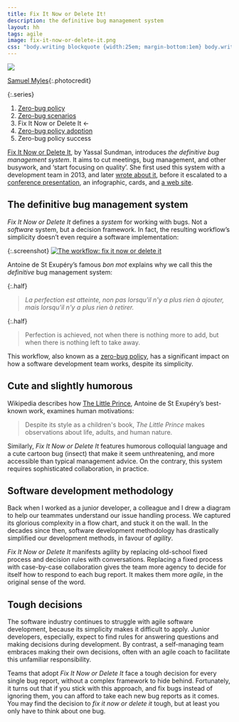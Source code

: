 ```yaml
---
title: Fix It Now or Delete It!
description: the definitive bug management system
layout: hh
tags: agile
image: fix-it-now-or-delete-it.png
css: "body.writing blockquote {width:25em; margin-bottom:1em} body.writing blockquote.half {width:17em; float:left} body.writing p {clear:left}"
---
```


![](bug-ladybird.jpg)

[Samuel Myles](https://unsplash.com/photos/CdX0FV_hIVA){:.photocredit}

{:.series}
1. [Zero-bug policy](zero-bug-policy)
2. [Zero-bug scenarios](zero-bug-scenarios)
3. Fix It Now or Delete It ←
4. [Zero-bug policy adoption](zero-bug-policy-adoption)
5. Zero-bug policy success

[Fix It Now or Delete It](https://www.fixitnowordeleteit.com), by Yassal Sundman,
introduces _the definitive bug management system_.
It aims to cut meetings, bug management, and other busywork, and ‘start focusing on quality’.
She first used this system with a development team in 2013, and later
[wrote about it](https://blog.crisp.se/2018/02/05/yassalsundman/stop-managing-bugs-start-focusing-on-quality),
before it escalated to a [conference presentation](https://youtu.be/PRXs_mlzDhI),
an infographic, cards, and [a web site](https://www.fixitnowordeleteit.com).

## The definitive bug management system

_Fix It Now or Delete It_ defines a _system_ for working with bugs.
Not a _software_ system, but a decision framework.
In fact, the resulting workflow’s simplicity doesn’t even require a software implementation:

{:.screenshot}
[![The workflow: fix it now or delete it](fix-it-now-or-delete-it.png)](https://www.fixitnowordeleteit.com)

Antoine de St Exupéry’s famous _bon mot_ explains why we call this the _definitive_ bug management system:

{:.half}
> _La perfection est atteinte, non pas lorsqu'il n'y a plus rien à ajouter, mais lorsqu'il n'y a plus rien à retirer._

{:.half}
> Perfection is achieved, not when there is nothing more to add, but when there is nothing left to take away.

This workflow, also known as a [zero-bug policy](zero-bug-policy), 
has a significant impact on how a software development team works, despite its simplicity.

## Cute and slightly humorous

Wikipedia describes how [The Little Prince](https://en.wikipedia.org/wiki/The_Little_Prince),
Antoine de St Exupéry’s best-known work, examines human motivations:

> Despite its style as a children's book, _The Little Prince_ makes observations about life, adults, and human nature.

Similarly, _Fix It Now or Delete It_ features humorous colloquial language and a cute cartoon bug (insect)
that make it seem unthreatening, and more accessible than typical management advice.
On the contrary, this system requires sophisticated collaboration, in practice.

## Software development methodology

Back when I worked as a junior developer, 
a colleague and I drew a diagram to help our teammates understand our issue handling process.
We captured its glorious complexity in a flow chart, and stuck it on the wall.
In the decades since then, software development methodology has drastically simplified our development methods,
in favour of _agility_.

_Fix It Now or Delete It_ manifests agility by replacing old-school fixed process and decision rules with conversations.
Replacing a fixed process with case-by-case collaboration gives the team more agency to decide for itself how to respond to each bug report.
It makes them more _agile_, in the original sense of the word.

## Tough decisions

The software industry continues to struggle with agile software development, because its simplicity makes it difficult to apply.
Junior developers, especially, expect to find rules for answering questions and making decisions during development.
By contrast, a self-managing team embraces making their own decisions,
often with an agile coach to facilitate this unfamiliar responsibility.

Teams that adopt _Fix It Now or Delete It_ face a tough decision for every single bug report,
without a complex framework to hide behind.
Fortunately, it turns out that if you stick with this approach, and fix bugs instead of ignoring them,
you can afford to take each new bug reports as it comes.
You may find the decision to _fix it now or delete it_ tough, but at least you only have to think about one bug.
